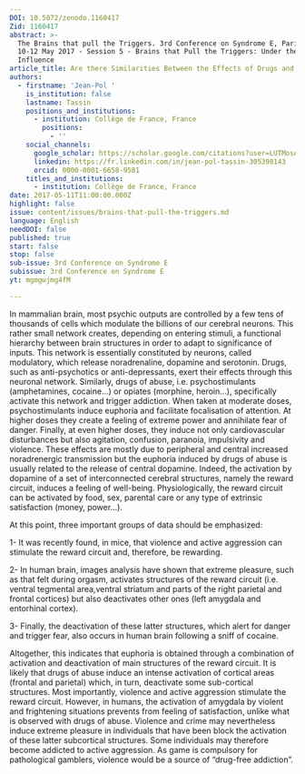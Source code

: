 ```yaml
---
DOI: 10.5072/zenodo.1160417
Zid: 1160417
abstract: >-
  The Brains that pull the Triggers. 3rd Conference on Syndrome E, Paris IAS,
  10-12 May 2017 - Session 5 - Brains that Pull the Triggers: Under the
  Influence
article_title: Are there Similarities Between the Effects of Drugs and Syndrome E?
authors:
  - firstname: 'Jean-Pol '
    is_institution: false
    lastname: Tassin
    positions_and_institutions:
      - institution: Collège de France, France
        positions:
          - ''
    social_channels:
      google_scholar: https://scholar.google.com/citations?user=LUTMosAAAAAJ&hl=fr
      linkedin: https://fr.linkedin.com/in/jean-pol-tassin-305398143
      orcid: 0000-0001-6658-9581
    titles_and_institutions:
      - institution: Collège de France, France
date: 2017-05-11T11:00:00.000Z
highlight: false
issue: content/issues/brains-that-pull-the-triggers.md
language: English
needDOI: false
published: true
start: false
stop: false
sub-issue: 3rd Conference on Syndrome E
subissue: 3rd Conference on Syndrome E
yt: mgmgwjmg4fM

---
```


In mammalian brain, most psychic outputs are controlled by a few tens of thousands of cells which modulate the billions of our cerebral neurons. This rather small network creates, depending on entering stimuli, a functional hierarchy between brain structures in order to adapt to significance of inputs. This network is essentially constituted by neurons, called modulatory, which release noradrenaline, dopamine and serotonin. Drugs, such as anti-psychotics or anti-depressants, exert their effects through this neuronal network. Similarly, drugs of abuse, i.e. psychostimulants (amphetamines, cocaine…) or opiates (morphine, heroin…), specifically activate this network and trigger addiction. When taken at moderate doses, psychostimulants induce euphoria and facilitate focalisation of attention. At higher doses they create a feeling of extreme power and annihilate fear of danger. Finally, at even higher doses, they induce not only cardiovascular disturbances but also agitation, confusion, paranoia, impulsivity and violence. These effects are mostly due to peripheral and central increased noradrenergic transmission but the euphoria induced by drugs of abuse is usually related to the release of central dopamine. Indeed, the activation by dopamine of a set of interconnected cerebral structures, namely the reward circuit, induces a feeling of well-being. Physiologically, the reward circuit can be activated by food, sex, parental care or any type of extrinsic satisfaction (money, power…).

At this point, three important groups of data should be emphasized:

1- It was recently found, in mice, that violence and active aggression can stimulate the reward circuit and, therefore, be rewarding.

2- In human brain, images analysis have shown that extreme pleasure, such as that felt during orgasm, activates structures of the reward circuit (i.e. ventral tegmental area,ventral striatum and parts of the right parietal and frontal cortices) but also deactivates other ones (left amygdala and entorhinal cortex).

3- Finally, the deactivation of these latter structures, which alert for danger and trigger fear, also occurs in human brain following a sniff of cocaine.

Altogether, this indicates that euphoria is obtained through a combination of activation and deactivation of main structures of the reward circuit. It is likely that drugs of abuse induce an intense activation of cortical areas (frontal and parietal) which, in turn, deactivate some sub-cortical structures. Most importantly, violence and active aggression stimulate the reward circuit. However, in humans, the activation of amygdala by violent and frightening situations prevents from feeling of satisfaction, unlike what is observed with drugs of abuse. Violence and crime may nevertheless induce extreme pleasure in individuals that have been block the activation of these latter subcortical structures. Some individuals may therefore become addicted to active aggression. As game is compulsory for pathological gamblers, violence would be a source of “drug-free addiction”.

<Youtube yt="mgmgwjmg4fM" caption="Are there Similarities Between the Effects of Drugs and Syndrome E?"></Youtube>
